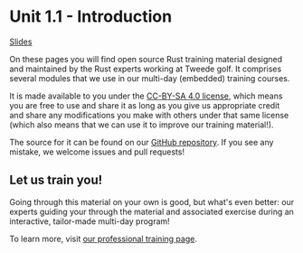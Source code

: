 # Unit 1.1 - Introduction

<a href="/rust-training/slides/1_1-introduction/" target="_blank">Slides</a>

On these pages you will find open source Rust training material designed and maintained by the Rust experts working at Tweede golf.
It comprises several modules that we use in our multi-day (embedded) training courses.

It is made available to you under the [CC-BY-SA 4.0 license](https://creativecommons.org/licenses/by-sa/4.0/), which means you
are free to use and share it as long as you give us appropriate credit and share any modifications you make
with others under that same license (which also means that we can use it to improve our training material!).

The source for it can be found on our [GitHub repository](https://github.com/tweedegolf/rust-training).
If you see any mistake, we welcome issues and pull requests!

## Let us train you!

Going through this material on your own is good, but what's even better: our experts guiding your through the material and associated
exercise during an interactive, tailor-made multi-day program!

To learn more, visit [our professional training page](https://tweedegolf.nl/en/expertise/rust/workshops).
